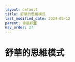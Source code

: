 ```yaml
---
layout: default
title: 舒華的思維模式
last_modified_date: 2024-05-12
parent: 專屬綜藝
nav_order: 27
---
```


# 舒華的思維模式
